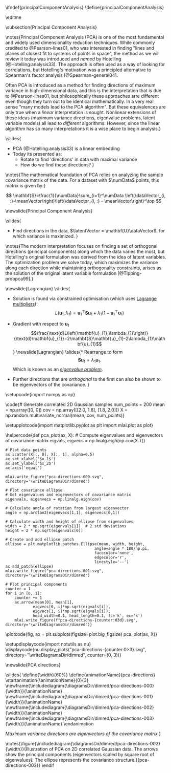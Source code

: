 \ifndef{principalComponentAnalysis}
\define{principalComponentAnalysis}

\editme

\subsection{Principal Component Analysis}

\notes{Principal Component Analysis (PCA) is one of the most fundamental and widely used dimensionality reduction techniques. While commonly credited to @Pearson-lines01, who was interested in finding "lines and planes of closest fit to systems of points in space", the method as we will review it today was introduced and *named* by Hotelling (@Hotelling:analysis33). The approach is often used as a way of looking for correlations, but Hotelling's motivation was a principled alternative to Spearman's factor analysis [@Spearman-general04].

Often PCA is introduced as a method for finding directions of maximum variance in high-dimensional data, and this is the interpretation that is due to @Pearson-lines01, but philosophically these approaches arre different even though they turn out to be identical mathematically. In a very real sense "many models lead to the PCA algorithm". But these equivalences are only true when a *linear* interpretation is sought. Nonlinear extensions of these ideas (maximum variance directions, eigenvalue problems, latent variable models) all lead to *different* algorithms. However, since the linear algorithm has so many interpretations it is a wise place to begin analysis.}

\slides{
* PCA (@Hotelling:analysis33) is a linear embedding
* Today its presented as:
  * Rotate to find 'directions' in data with maximal variance
  * How do we find these directions?
}

\notes{The mathematical foundation of PCA relies on analyzing the sample covariance matrix of the data. For a dataset with $\numData$ points, this matrix is given by:}

$$
\mathbf{S}=\frac{1}{\numData}\sum_{i=1}^\numData \left(\dataVector_{i, :}-\meanVector\right)\left(\dataVector_{i, :} - \meanVector\right)^\top
$$

\newslide{Principal Component Analysis}

\slides{
* Find directions in the data, $\latentVector = \mathbf{U}\dataVector$, for which variance is maximized.
}

\notes{The modern interpretation focuses on finding a set of orthogonal directions (principal components) along which the data varies the most, but Hotelling's original formulation was derived from the  idea of latent variables. The optimization problem we solve today, which maximizes the variance along each direction while maintaining orthogonality constraints, arises as the solution of the original latent variable formulation [@Tipping-probpca99].}

\newslide{Lagrangian}
\slides{
* Solution is found via constrained optimisation (which uses [Lagrange multipliers](https://en.wikipedia.org/wiki/Lagrange_multiplier)):
  $$
  L\left(\mathbf{u}_{1},\lambda_{1}\right)=\mathbf{u}_{1}^{\top}\mathbf{S}\mathbf{u}_{1}+\lambda_{1}\left(1-\mathbf{u}_{1}^{\top}\mathbf{u}_{1}\right)
  $$

* Gradient with respect to $\mathbf{u}_{1}$
  $$\frac{\text{d}L\left(\mathbf{u}_{1},\lambda_{1}\right)}{\text{d}\mathbf{u}_{1}}=2\mathbf{S}\mathbf{u}_{1}-2\lambda_{1}\mathbf{u}_{1}$$}
  \newslide{Lagrangian}
  \slides{* Rearrange to form
  $$\mathbf{S}\mathbf{u}_{1}=\lambda_{1}\mathbf{u}_{1}.$$
  Which is known as an [*eigenvalue problem*](https://en.wikipedia.org/wiki/Eigenvalues_and_eigenvectors).
* Further directions that are *orthogonal* to the first can also be shown to be eigenvectors of the covariance.
}

\setupcode{import numpy as np}

\code{# Generate correlated 2D Gaussian samples
num_points = 200
mean = np.array([0, 0])
cov = np.array([[2.0, 1.8], 
                [1.8, 2.0]])
X = np.random.multivariate_normal(mean, cov, num_points)}

\setupplotcode{import matplotlib.pyplot as plt
import mlai.plot as plot}

\helpercode{def pca_plot(ax, X):
    # Compute eigenvalues and eigenvectors of covariance matrix
    eigvals, eigvecs = np.linalg.eigh(np.cov(X.T))
    
    # Plot data points
    ax.scatter(X[:, 0], X[:, 1], alpha=0.5)
    ax.set_xlabel('$x_1$')
    ax.set_ylabel('$x_2$')
    ax.axis('equal')

    mlai.write_figure("pca-directions-000.svg", directory='\writeDiagramsDir/dimred')

    # Plot covariance ellipse
    # Get eigenvalues and eigenvectors of covariance matrix
    eigenvals, eigenvecs = np.linalg.eigh(cov)
    
    # Calculate angle of rotation from largest eigenvector
    angle = np.arctan2(eigenvecs[1,1], eigenvecs[0,1])
    
    # Calculate width and height of ellipse from eigenvalues
    width = 2 * np.sqrt(eigenvals[1])  # 2 std deviations
    height = 2 * np.sqrt(eigenvals[0])
    
    # Create and add ellipse patch
    ellipse = plt.matplotlib.patches.Ellipse(mean, width, height,
                                           angle=angle * 180/np.pi,
                                           facecolor='none',
                                           edgecolor='r',
                                           linestyle='--')
    ax.add_patch(ellipse)
    mlai.write_figure("pca-directions-001.svg", directory='\writeDiagramsDir/dimred')
    
    # Plot principal components
    counter = 1
    for i in [0, 1]:
        counter += 1
        ax.arrow(mean[0], mean[1], 
                eigvecs[0, i]*np.sqrt(eigvals[i]), 
                eigvecs[1, i]*np.sqrt(eigvals[i]),
                head_width=0.1, head_length=0.1, fc='k', ec='k')
        mlai.write_figure(f"pca-directions-{counter:03d}.svg", directory='\writeDiagramsDir/dimred')}

\plotcode{fig, ax = plt.subplots(figsize=plot.big_figsize)
pca_plot(ax, X)}


\setupdisplaycode{import notutils as nu}
\displaycode{nu.display_plots("pca-directions-{counter:0>3}.svg", directory="\writeDiagramsDir/dimred", counter=(0, 3))}

\newslide{PCA directions}

\slides{
  \define{\width}{60%}
  \define{animationName}{pca-directions}
  \startanimation{\animationName}{0}{3}
  \newframe{\includediagram{\diagramsDir/dimred/pca-directions-000}{\width}}{\animationName}
  \newframe{\includediagram{\diagramsDir/dimred/pca-directions-001}{\width}}{\animationName}
  \newframe{\includediagram{\diagramsDir/dimred/pca-directions-002}{\width}}{\animationName}
  \newframe{\includediagram{\diagramsDir/dimred/pca-directions-003}{\width}}{\animationName}
  \endanimation

  *Maximum variance directions are eigenvectors of the covariance matrix*
}

\notes{\figure{\includediagram{\diagramsDir/dimred/pca-directions-003}{\width}}{Illustration of PCA on 2D correlated Gaussian data. The arrows show the principal components (eigenvectors scaled by square root of eigenvalues). The ellipse represents the covariance structure.}{pca-directions-003}}
\endif
